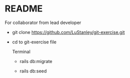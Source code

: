# README

For collaborator from lead developer

  * git clone https://github.com/LuStanley/git-exercise.git

  * cd to git-exercise file

    Terminal

      * rails db:migrate

      * rails db:seed
